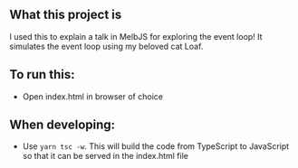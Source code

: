 ## What this project is
I used this to explain a talk in MelbJS for exploring the event loop! It simulates the event loop using my beloved cat Loaf.

## To run this:

- Open index.html in browser of choice

## When developing:

- Use `yarn tsc -w`. This will build the code from TypeScript to JavaScript so that it can be served in the index.html file
